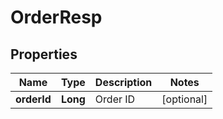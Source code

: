 

# OrderResp

## Properties

Name | Type | Description | Notes
------------ | ------------- | ------------- | -------------
**orderId** | **Long** | Order ID |  [optional]



